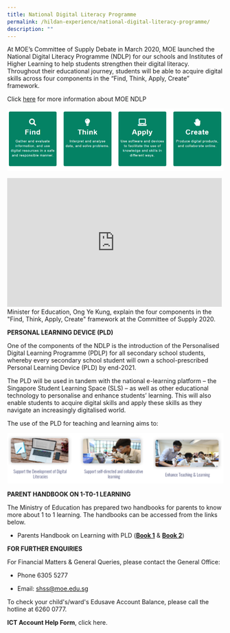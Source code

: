 ```yaml
---
title: National Digital Literacy Programme
permalink: /hildan-experience/national-digital-literacy-programme/
description: ""
---
```

<style> { margin:0;} </style>At MOE’s Committee of Supply Debate in March 2020, MOE launched the National Digital Literacy Programme (NDLP) for our schools and Institutes of Higher Learning to help students strengthen their digital literacy. Throughout their educational journey, students will be able to acquire digital skills across four components in the “Find, Think, Apply, Create” framework. 

  
Click [here](https://www.moe.gov.sg/microsites/cos2020/refreshing-our-curriculum/strengthen-digital-literacy.html) for more information about MOE NDLP

![](/images/ndlp1.png)

<iframe width="500" height="300" src="https://www.youtube.com/embed/3FKftVAU4eI" title="Strengthening digital literacy of students | Committee of Supply 2020" frameborder="0" allow="accelerometer; autoplay; clipboard-write; encrypted-media; gyroscope; picture-in-picture" allowfullscreen></iframe>

<style> { margin:0;} </style>Minister for Education, Ong Ye Kung, explain the four components in the "Find, Think, Apply, Create" framework at the Committee of Supply 2020.

**PERSONAL LEARNING DEVICE (PLD)**

<style> { margin:0;} </style>One of the components of the NDLP is the introduction of the Personalised Digital Learning Programme (PDLP) for all secondary school students, whereby every secondary school student will own a school-prescribed Personal Learning Device (PLD) by end-2021.
<p></p>
<style> { margin:0;} </style>The PLD will be used in tandem with the national e-learning platform – the Singapore Student Learning Space (SLS) – as well as other educational technology to personalise and enhance students’ learning. This will also enable students to acquire digital skills and apply these skills as they navigate an increasingly digitalised world.

The use of the PLD for teaching and learning aims to:

![](/images/ndlp2.png)

**PARENT HANDBOOK ON 1-T0-1 LEARNING**

The Ministry of Education has prepared two handbooks for parents to know more about 1 to 1 learning. The handbooks can be accessed from the links below.
*   Parents Handbook on Learning with PLD ([**Book 1**](https://drive.google.com/file/d/10j-OBN-ER_c0XKQTh5fhedcfKzil6EYD/view?usp=sharing) & [**Book 2**](https://drive.google.com/file/d/1C-1lTQfnqa4k3oaeTK0jjP-GBeRrIMuh/view?usp=sharing))

**FOR FURTHER ENQUIRIES**

For Financial Matters & General Queries, please contact the General Office:

*   Phone 6305 5277
    
*   Email: [shss@moe.edu.sg](mailto:shss@moe.edu.sg)

<style> { margin:0;} </style>To check your child's/ward's Edusave Account Balance, please call the hotline at 6260 0777.

**ICT Account Help Form**, click here. 